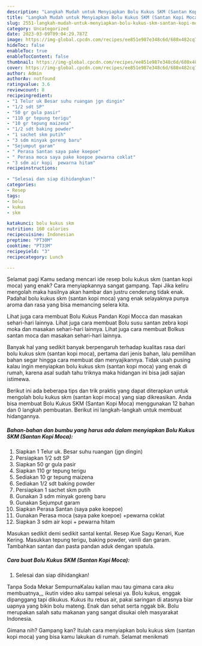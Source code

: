 ```yaml
---
description: "Langkah Mudah untuk Menyiapkan Bolu Kukus SKM (Santan Kopi Moca) yang Lezat, Buat Buka Puasa Enak"
title: "Langkah Mudah untuk Menyiapkan Bolu Kukus SKM (Santan Kopi Moca) yang Lezat, Buat Buka Puasa Enak"
slug: 2551-langkah-mudah-untuk-menyiapkan-bolu-kukus-skm-santan-kopi-moca-yang-lezat-buat-buka-puasa-enak
category: Uncategorized
date: 2023-03-09T09:04:29.787Z
image: https://img-global.cpcdn.com/recipes/ee851e987e348c6d/680x482cq70/bolu-kukus-skm-santan-kopi-moca-foto-resep-utama.jpg
hideToc: false
enableToc: true
enableTocContent: false
thumbnail: https://img-global.cpcdn.com/recipes/ee851e987e348c6d/680x482cq70/bolu-kukus-skm-santan-kopi-moca-foto-resep-utama.jpg
cover: https://img-global.cpcdn.com/recipes/ee851e987e348c6d/680x482cq70/bolu-kukus-skm-santan-kopi-moca-foto-resep-utama.jpg
author: Admin
authorAv: notfound
ratingvalue: 3.6
reviewcount: 8
recipeingredient:
- "1 Telur uk Besar suhu ruangan jgn dingin"
- "1/2 sdt SP"
- "50 gr gula pasir"
- "110 gr tepung terigu"
- "10 gr tepung maizena"
- "1/2 sdt baking powder"
- "1 sachet skm putih"
- "3 sdm minyak goreng baru"
- "Sejumput garam"
- " Perasa Santan saya pake koepoe"
- " Perasa moca saya pake koepoe pewarna coklat"
- "3 sdm air kopi  pewarna hitam"
recipeinstructions:

- "Selesai dan siap dihidangkan!"
categories:
- Resep
tags:
- bolu
- kukus
- skm

katakunci: bolu kukus skm 
nutrition: 160 calories
recipecuisine: Indonesian
preptime: "PT30M"
cooktime: "PT33M"
recipeyield: "3"
recipecategory: Lunch

---
```



Selamat pagi Kamu sedang mencari ide resep bolu kukus skm (santan kopi moca) yang enak? Cara menyiapkannya sangat gampang. Tapi Jika keliru mengolah maka hasilnya akan hambar dan justru cenderung tidak enak. Padahal bolu kukus skm (santan kopi moca) yang enak selayaknya punya aroma dan rasa yang bisa memancing selera kita.


Lihat juga cara membuat Bolu Kukus Pandan Kopi Mocca dan masakan sehari-hari lainnya. Lihat juga cara membuat Bolu susu santan zebra kopi moka dan masakan sehari-hari lainnya. Lihat juga cara membuat Bolkus santan moca dan masakan sehari-hari lainnya.

Banyak hal yang sedikit banyak berpengaruh terhadap kualitas rasa dari bolu kukus skm (santan kopi moca), pertama dari jenis bahan, lalu pemilihan bahan segar hingga cara membuat dan menyajikannya. Tidak usah pusing kalau ingin menyiapkan bolu kukus skm (santan kopi moca) yang enak di rumah, karena asal sudah tahu triknya maka hidangan ini bisa jadi sajian istimewa.


Berikut ini ada beberapa tips dan trik praktis yang dapat diterapkan untuk mengolah bolu kukus skm (santan kopi moca) yang siap dikreasikan. Anda bisa membuat Bolu Kukus SKM (Santan Kopi Moca) menggunakan 12 bahan dan 0 langkah pembuatan. Berikut ini langkah-langkah untuk membuat hidangannya.

<!--inarticleads1-->

##### Bahan-bahan dan bumbu yang harus ada dalam menyiapkan Bolu Kukus SKM (Santan Kopi Moca):

1. Siapkan 1 Telur uk. Besar suhu ruangan (jgn dingin)
1. Persiapkan 1/2 sdt SP
1. Siapkan 50 gr gula pasir
1. Siapkan 110 gr tepung terigu
1. Sediakan 10 gr tepung maizena
1. Sediakan 1/2 sdt baking powder
1. Persiapkan 1 sachet skm putih
1. Gunakan 3 sdm minyak goreng baru
1. Gunakan Sejumput garam
1. Siapkan  Perasa Santan (saya pake koepoe)
1. Gunakan  Perasa moca (saya pake koepoe) +pewarna coklat
1. Siapkan 3 sdm air kopi + pewarna hitam


Masukan sedikit demi sedikit santal kental. Resep Kue Sagu Kenari, Kue Kering. Masukkan tepung terigu, baking powder, vanili dan garam. Tambahkan santan dan pasta pandan aduk dengan spatula. 

<!--inarticleads2-->

##### Cara buat Bolu Kukus SKM (Santan Kopi Moca):


1. Selesai dan siap dihidangkan!

Tanpa Soda Mekar SempurnaKalau kalian mau tau gimana cara aku membuatnya,,, ikutin video aku sampai selesai ya. Bolu kukus, enggak dipanggang tapi dikukus. Kukus itu rebus air, pakai saringan di atasnya biar uapnya yang bikin bolu mateng. Enak dan sehat serta nggak bik. Bolu merupakan salah satu makanan yang sangat disukai oleh masyarakat Indonesia. 

Gimana nih? Gampang kan? Itulah cara menyiapkan bolu kukus skm (santan kopi moca) yang bisa kamu lakukan di rumah. Selamat menikmati
